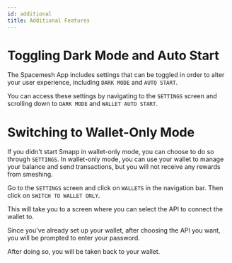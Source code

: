 ```yaml
---
id: additional
title: Additional Features
---
```


# Toggling Dark Mode and Auto Start

The Spacemesh App includes settings that can be toggled in order to alter your user experience, including `DARK MODE` and `AUTO START`.

You can access these settings by navigating to the `SETTINGS` screen and scrolling down to `DARK MODE` and `WALLET AUTO START`.



# Switching to Wallet-Only Mode

If you didn't start Smapp in wallet-only mode, you can choose to do so through `SETTINGS`. In wallet-only mode, you can use your wallet to manage your balance and send transactions, but you will not receive any rewards from smeshing.

Go to the `SETTINGS` screen and click on `WALLETS` in the navigation bar. Then click on `SWITCH TO WALLET ONLY`.



This will take you to a screen where you can select the API to connect the wallet to.


Since you've already set up your wallet, after choosing the API you want, you will be prompted to enter your password.



After doing so, you will be taken back to your wallet.
